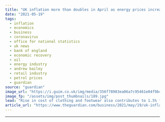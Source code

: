 ```yaml
---
title: "UK inflation more than doubles in April as energy prices increase"
date: "2021-05-19"
tags: 
  - inflation
  - economics
  - business
  - coronavirus
  - office for national statistics
  - uk news
  - bank of england
  - economic recovery
  - oil
  - energy industry
  - andrew bailey
  - retail industry
  - petrol prices
  - guardian
source: "guardian"
image_url: "https://i.guim.co.uk/img/media/356f78983ea06a7c95461e04f9b4f8f3b0fac866/0_139_4256_2554/master/4256.jpg?width=460&quality=85&auto=format&fit=max&s=9b455f670e20e1d3335bf5dcef15c451"
image_fp: "/assets/img/post_thumbnails/189.jpg"
lead: "Rise in cost of clothing and footwear also contributes to 1.5% figure, says ONSAnalysis -  Bank will not hit panic button yet over rising inflationBusiness live updates -  UK inflation more than doubles to 1.5%See all our coronavirus coverageA surge in o..."
article_url: "https://www.theguardian.com/business/2021/may/19/uk-inflation-more-than-doubles-in-april-as-energy-prices-increase-coronavirus"
---
```


---
